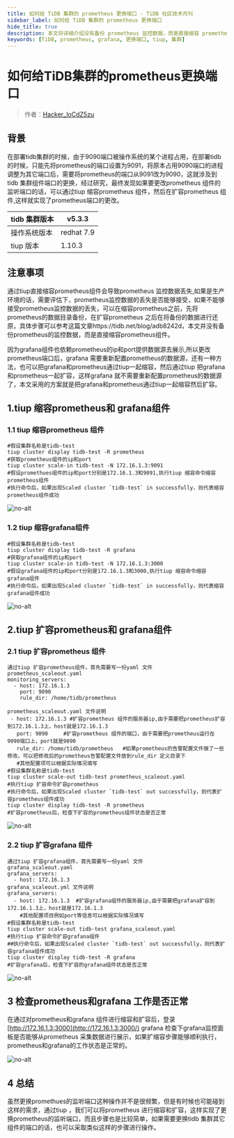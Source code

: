 ```yaml
---
title: 如何给 TiDB 集群的 prometheus 更换端口 - TiDB 社区技术月刊
sidebar_label: 如何给 TiDB 集群的 prometheus 更换端口
hide_title: true
description: 本文将详细介绍没有备份 prometheus 监控数据，而是直接缩容 prometheus 组件的具体操作。
keywords: [TiDB, prometheus, grafana, 更换端口, tiup, 集群]
---
```


# 如何给TiDB集群的prometheus更换端口

> 作者：[Hacker_loCdZ5zu](https://tidb.net/u/Hacker_loCdZ5zu/answer)

## 背景

在部署tidb集群的时候，由于9090端口被操作系统的某个进程占用，在部署tidb的时候，只能先将prometheus的端口设置为9091，将原本占用9090端口的进程调整为其它端口后，需要将prometheus的端口从9091改为9090，这就涉及到tidb 集群组件端口的更换，经过研究，最终发现如果要更改prometheus 组件的监听端口的话，可以通过tiup 缩容prometheus 组件，然后在扩容prometheus 组件,这样就实现了prometheus端口的更改。

| tidb 集群版本 | v5.3.3     |
| ------------- | ---------- |
| 操作系统版本  | redhat 7.9 |
| tiup 版本     | 1.10.3     |

## 注意事项

通过tiup直接缩容prometheus组件会导致prometheus 监控数据丢失,如果是生产环境的话，需要评估下，prometheus监控数据的丢失是否能够接受，如果不能够接受prometheus监控数据的丢失，可以在缩容prometheus之前，先将prometheus的数据目录备份，在扩容prometheus 之后在将备份的数据进行还原，具体步骤可以参考这篇文章https://tidb.net/blog/adb8242d，本文并没有备份prometheus的监控数据，而是直接缩容prometheus组件。

因为grafana组件也依赖prometheus的ip和port提供数据源去展示,所以更改prometheus端口后，grafana 需要重新配置prometheus的数据源，还有一种方法，也可以把grafana和prometheus通过tiup一起缩容，然后通过tiup 把grafana和prometheus一起扩容，这样grafana 就不需要重新配置prometheus的数据源了，本文采用的方案就是把grafana和prometheus通过tiup一起缩容然后扩容。

## 1.tiup 缩容prometheus和 grafana组件

### 1.1 tiup 缩容prometheus 组件

```
#假设集群名称是tidb-test
tiup cluster display tidb-test -R prometheus
#获取prometheus组件的ip和port
tiup cluster scale-in tidb-test -N 172.16.1.3:9091
#假设promethues组件的ip和port分别是172.16.1.3和9091,执行tiup 缩容命令缩容prometheus组件
#执行命令后，如果出现Scaled cluster `tidb-test` in successfully，则代表缩容prometheus组件成功
```

![no-alt](https://tidb-blog.oss-cn-beijing.aliyuncs.com/media/image-20221009231020877-1665329930274.png) 

### 1.2 tiup 缩容grafana组件

```
#假设集群名称是tidb-test
tiup cluster display tidb-test -R grafana
#获取grafana组件的ip和port
tiup cluster scale-in tidb-test -N 172.16.1.3:3000
#假设grafana组件的ip和port分别是172.16.1.3和3000,执行tiup 缩容命令缩容grafana组件
#执行命令后，如果出现Scaled cluster `tidb-test` in successfully，则代表缩容grafana组件成功
```

![no-alt](https://tidb-blog.oss-cn-beijing.aliyuncs.com/media/image-20221009231301899-1665330079624.png) 

## 2.tiup 扩容prometheus和 grafana组件

### 2.1 tiup 扩容prometheus 组件

```
通过tiup 扩容prometheus组件，首先需要写一份yaml 文件
prometheus_scaleout.yaml
monitoring_servers:
  - host: 172.16.1.3
    port: 9090
    rule_dir: /home/tidb/prometheus
    
prometheus_scaleout.yaml 文件说明
 - host: 172.16.1.3 #扩容prometheus 组件的服务器ip,由于需要把prometheus扩容到172.16.1.3上，host就是172.16.1.3
   port: 9090     #扩容prometheus 组件的端口，由于需要把prometheus运行在9090端口上，port就是9090
   rule_dir: /home/tidb/prometheus   #如果prometheus的告警配置文件做了一些修改，可以把修改后的prometheus告警配置文件放到rule_dir 定义目录下
   #其他配置项可以根据实际情况填写
#假设集群名称是tidb-test 
tiup cluster scale-out tidb-test prometheus_scaleout.yaml 
#执行tiup 扩容命令扩容prometheus 
#执行命令后，如果出现Scaled cluster `tidb-test` out successfully，则代表扩容prometheus组件成功
tiup cluster display tidb-test -R prometheus
#扩容prometheus后，检查下扩容的prometheus组件状态是否正常
```

![no-alt](https://tidb-blog.oss-cn-beijing.aliyuncs.com/media/image-20221009231712416-1665329999054.png) 

### 2.2 tiup 扩容grafana 组件

```
通过tiup 扩容grafana组件，首先需要写一份yaml 文件
grafana_scaleout.yaml
grafana_servers:
  - host: 172.16.1.3
grafana_scaleout.yml 文件说明
grafana_servers:
  - host: 172.16.1.3  #扩容grafana组件的服务器ip,由于需要把grafana扩容到172.16.1.3上，host就是172.16.1.3
    #其他配置项目例如port等信息可以根据实际情况填写
#假设集群名称是tidb-test
tiup cluster scale-out tidb-test grafana_scaleout.yaml
#执行tiup 扩容命令扩容grafana组件  
##执行命令后，如果出现Scaled cluster `tidb-test` out successfully，则代表扩容grafana组件成功
tiup cluster display tidb-test -R grafana
#扩容grafana后，检查下扩容的grafana组件状态是否正常
```

![no-alt](https://tidb-blog.oss-cn-beijing.aliyuncs.com/media/image-20221009232218357-1665330012989.png) 

## 3 检查prometheus和grafana 工作是否正常

在通过对prometheus和grafana 组件进行缩容和扩容后，登录[http://172.16.1.3:3000](http://172.16.1.3:3000/) grafana 检查下grafana监控面板是否能够从prometheus 采集数据进行展示，如果扩缩容步骤能够顺利执行，prometheus和grafana的工作状态是正常的。

![no-alt](https://tidb-blog.oss-cn-beijing.aliyuncs.com/media/image-20221009232447195-1665330045815.png) 

## 4 总结

虽然更换promethues的监听端口这种操作并不是很频繁，但是有时候也可能碰到这样的需求，通过tiup ，我们可以将prometheus 进行缩容和扩容，这样实现了更换prometheus的监听端口，而且步骤也是比较简单，如果需要更换tidb 集群其它组件的端口的话，也可以采取类似这样的步骤进行操作。
